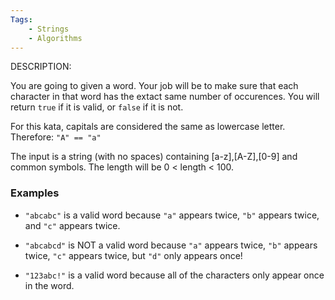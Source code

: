 ```yaml
---
Tags:
    - Strings
    - Algorithms
---
```


DESCRIPTION:

You are going to given a word. Your job will be to make sure that each character in that word has the extact same number of occurences. You will return `true` if it is valid, or `false` if it is not.

For this kata, capitals are considered the same as lowercase letter. Therefore:
`"A" == "a"`


The input is a string (with no spaces) containing [a-z],[A-Z],[0-9] and common symbols. The length will be 0 < length < 100.

### Examples

- `"abcabc"` is a valid word because `"a"` appears twice, `"b"` appears twice, and `"c"` appears twice.

- `"abcabcd"` is NOT a valid word because `"a"` appears twice, `"b"` appears twice, `"c"` appears twice, but `"d"` only appears once!

- `"123abc!"` is a valid word because all of the characters only appear once in the word.
